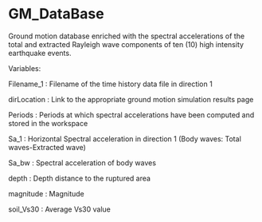 # GM_DataBase
Ground motion database enriched with the spectral accelerations of the total and extracted Rayleigh wave components of ten (10) high intensity earthquake events.  

Variables: 
 
Filename_1        : Filename of the time history data file in direction 1 

dirLocation       : Link to the appropriate ground motion simulation results page 

Periods           : Periods at which spectral accelerations have been computed and stored in the workspace 

Sa_1              : Horizontal Spectral acceleration in direction 1 (Body waves: Total waves-Extracted wave) 

Sa_bw              : Spectral acceleration of body waves 

depth             : Depth distance to the ruptured area 

magnitude         : Magnitude 

soil_Vs30         : Average Vs30 value 
 
 

